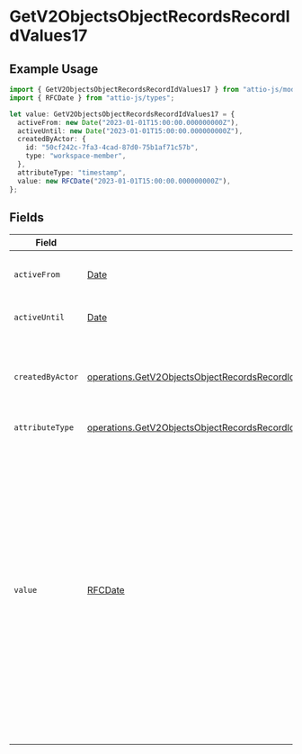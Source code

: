 # GetV2ObjectsObjectRecordsRecordIdValues17

## Example Usage

```typescript
import { GetV2ObjectsObjectRecordsRecordIdValues17 } from "attio-js/models/operations";
import { RFCDate } from "attio-js/types";

let value: GetV2ObjectsObjectRecordsRecordIdValues17 = {
  activeFrom: new Date("2023-01-01T15:00:00.000000000Z"),
  activeUntil: new Date("2023-01-01T15:00:00.000000000Z"),
  createdByActor: {
    id: "50cf242c-7fa3-4cad-87d0-75b1af71c57b",
    type: "workspace-member",
  },
  attributeType: "timestamp",
  value: new RFCDate("2023-01-01T15:00:00.000000000Z"),
};
```

## Fields

| Field                                                                                                                                                                                                                                                                                                                                                                                                                                                                                                                                                                                                                                                                                                                                                                                           | Type                                                                                                                                                                                                                                                                                                                                                                                                                                                                                                                                                                                                                                                                                                                                                                                            | Required                                                                                                                                                                                                                                                                                                                                                                                                                                                                                                                                                                                                                                                                                                                                                                                        | Description                                                                                                                                                                                                                                                                                                                                                                                                                                                                                                                                                                                                                                                                                                                                                                                     | Example                                                                                                                                                                                                                                                                                                                                                                                                                                                                                                                                                                                                                                                                                                                                                                                         |
| ----------------------------------------------------------------------------------------------------------------------------------------------------------------------------------------------------------------------------------------------------------------------------------------------------------------------------------------------------------------------------------------------------------------------------------------------------------------------------------------------------------------------------------------------------------------------------------------------------------------------------------------------------------------------------------------------------------------------------------------------------------------------------------------------- | ----------------------------------------------------------------------------------------------------------------------------------------------------------------------------------------------------------------------------------------------------------------------------------------------------------------------------------------------------------------------------------------------------------------------------------------------------------------------------------------------------------------------------------------------------------------------------------------------------------------------------------------------------------------------------------------------------------------------------------------------------------------------------------------------- | ----------------------------------------------------------------------------------------------------------------------------------------------------------------------------------------------------------------------------------------------------------------------------------------------------------------------------------------------------------------------------------------------------------------------------------------------------------------------------------------------------------------------------------------------------------------------------------------------------------------------------------------------------------------------------------------------------------------------------------------------------------------------------------------------- | ----------------------------------------------------------------------------------------------------------------------------------------------------------------------------------------------------------------------------------------------------------------------------------------------------------------------------------------------------------------------------------------------------------------------------------------------------------------------------------------------------------------------------------------------------------------------------------------------------------------------------------------------------------------------------------------------------------------------------------------------------------------------------------------------- | ----------------------------------------------------------------------------------------------------------------------------------------------------------------------------------------------------------------------------------------------------------------------------------------------------------------------------------------------------------------------------------------------------------------------------------------------------------------------------------------------------------------------------------------------------------------------------------------------------------------------------------------------------------------------------------------------------------------------------------------------------------------------------------------------- |
| `activeFrom`                                                                                                                                                                                                                                                                                                                                                                                                                                                                                                                                                                                                                                                                                                                                                                                    | [Date](https://developer.mozilla.org/en-US/docs/Web/JavaScript/Reference/Global_Objects/Date)                                                                                                                                                                                                                                                                                                                                                                                                                                                                                                                                                                                                                                                                                                   | :heavy_check_mark:                                                                                                                                                                                                                                                                                                                                                                                                                                                                                                                                                                                                                                                                                                                                                                              | The point in time at which this value was made "active". `active_from` can be considered roughly analogous to `created_at`.                                                                                                                                                                                                                                                                                                                                                                                                                                                                                                                                                                                                                                                                     | 2023-01-01T15:00:00.000000000Z                                                                                                                                                                                                                                                                                                                                                                                                                                                                                                                                                                                                                                                                                                                                                                  |
| `activeUntil`                                                                                                                                                                                                                                                                                                                                                                                                                                                                                                                                                                                                                                                                                                                                                                                   | [Date](https://developer.mozilla.org/en-US/docs/Web/JavaScript/Reference/Global_Objects/Date)                                                                                                                                                                                                                                                                                                                                                                                                                                                                                                                                                                                                                                                                                                   | :heavy_check_mark:                                                                                                                                                                                                                                                                                                                                                                                                                                                                                                                                                                                                                                                                                                                                                                              | The point in time at which this value was deactivated. If `null`, the value is active.                                                                                                                                                                                                                                                                                                                                                                                                                                                                                                                                                                                                                                                                                                          | 2023-01-01T15:00:00.000000000Z                                                                                                                                                                                                                                                                                                                                                                                                                                                                                                                                                                                                                                                                                                                                                                  |
| `createdByActor`                                                                                                                                                                                                                                                                                                                                                                                                                                                                                                                                                                                                                                                                                                                                                                                | [operations.GetV2ObjectsObjectRecordsRecordIdValuesRecordsResponse200ApplicationJSONResponseBodyData17CreatedByActor](../../models/operations/getv2objectsobjectrecordsrecordidvaluesrecordsresponse200applicationjsonresponsebodydata17createdbyactor.md)                                                                                                                                                                                                                                                                                                                                                                                                                                                                                                                                      | :heavy_check_mark:                                                                                                                                                                                                                                                                                                                                                                                                                                                                                                                                                                                                                                                                                                                                                                              | The actor that created this value.                                                                                                                                                                                                                                                                                                                                                                                                                                                                                                                                                                                                                                                                                                                                                              | {<br/>"type": "workspace-member",<br/>"id": "50cf242c-7fa3-4cad-87d0-75b1af71c57b"<br/>}                                                                                                                                                                                                                                                                                                                                                                                                                                                                                                                                                                                                                                                                                                        |
| `attributeType`                                                                                                                                                                                                                                                                                                                                                                                                                                                                                                                                                                                                                                                                                                                                                                                 | [operations.GetV2ObjectsObjectRecordsRecordIdValuesRecordsResponse200ApplicationJSONResponseBodyData17AttributeType](../../models/operations/getv2objectsobjectrecordsrecordidvaluesrecordsresponse200applicationjsonresponsebodydata17attributetype.md)                                                                                                                                                                                                                                                                                                                                                                                                                                                                                                                                        | :heavy_check_mark:                                                                                                                                                                                                                                                                                                                                                                                                                                                                                                                                                                                                                                                                                                                                                                              | The attribute type of the value.                                                                                                                                                                                                                                                                                                                                                                                                                                                                                                                                                                                                                                                                                                                                                                | timestamp                                                                                                                                                                                                                                                                                                                                                                                                                                                                                                                                                                                                                                                                                                                                                                                       |
| `value`                                                                                                                                                                                                                                                                                                                                                                                                                                                                                                                                                                                                                                                                                                                                                                                         | [RFCDate](../../types/rfcdate.md)                                                                                                                                                                                                                                                                                                                                                                                                                                                                                                                                                                                                                                                                                                                                                               | :heavy_check_mark:                                                                                                                                                                                                                                                                                                                                                                                                                                                                                                                                                                                                                                                                                                                                                                              | A timestamp value represents a single, universal moment in time using an ISO 8601 formatted string. This means that a timestamp consists of a date, a time (with nanosecond precision), and a time zone. Attio will coerce timestamps which do not provide full nanosecond precision and UTC is assumed if no time zone is provided. For example, "2023", "2023-01", "2023-01-02", "2023-01-02T13:00", "2023-01-02T13:00:00", and "2023-01-02T13:00:00.000000000" will all be coerced to "2023-01-02T13:00:00.000000000Z". Timestamps are always returned in UTC. For example, writing a timestamp value using the string "2023-01-02T13:00:00.000000000+02:00" will result in the value "2023-01-02T11:00:00.000000000Z" being returned. The maximum date is "9999-12-31T23:59:59.999999999Z". | 2023-01-01T15:00:00.000000000Z                                                                                                                                                                                                                                                                                                                                                                                                                                                                                                                                                                                                                                                                                                                                                                  |